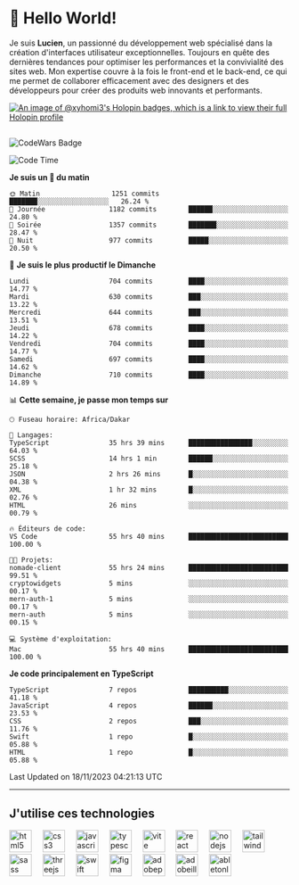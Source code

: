 # 👋 Hello World!

Je suis **Lucien**, un passionné du développement web spécialisé dans la création d'interfaces utilisateur exceptionnelles. Toujours en quête des dernières tendances pour optimiser les performances et la convivialité des sites web. Mon expertise couvre à la fois le front-end et le back-end, ce qui me permet de collaborer efficacement avec des designers et des développeurs pour créer des produits web innovants et performants.

[![An image of @xyhomi3's Holopin badges, which is a link to view their full Holopin profile](https://holopin.me/xyhomi3)](https://holopin.io/@xyhomi3)

##

![CodeWars Badge](https://www.codewars.com/users/xyhomi3/badges/small)

<!--START_SECTION:waka-->
![Code Time](http://img.shields.io/badge/Code%20Time-252%20hrs%2053%20mins-blue)

**Je suis un 🐤 du matin** 

```text
🌞 Matin                  1251 commits        ███████░░░░░░░░░░░░░░░░░░   26.24 % 
🌆 Journée                1182 commits        ██████░░░░░░░░░░░░░░░░░░░   24.80 % 
🌃 Soirée                 1357 commits        ███████░░░░░░░░░░░░░░░░░░   28.47 % 
🌙 Nuit                   977 commits         █████░░░░░░░░░░░░░░░░░░░░   20.50 % 
```
📅 **Je suis le plus productif le Dimanche** 

```text
Lundi                    704 commits         ████░░░░░░░░░░░░░░░░░░░░░   14.77 % 
Mardi                    630 commits         ███░░░░░░░░░░░░░░░░░░░░░░   13.22 % 
Mercredi                 644 commits         ███░░░░░░░░░░░░░░░░░░░░░░   13.51 % 
Jeudi                    678 commits         ████░░░░░░░░░░░░░░░░░░░░░   14.22 % 
Vendredi                 704 commits         ████░░░░░░░░░░░░░░░░░░░░░   14.77 % 
Samedi                   697 commits         ████░░░░░░░░░░░░░░░░░░░░░   14.62 % 
Dimanche                 710 commits         ████░░░░░░░░░░░░░░░░░░░░░   14.89 % 
```


📊 **Cette semaine, je passe mon temps sur** 

```text
🕑︎ Fuseau horaire: Africa/Dakar

💬 Langages: 
TypeScript               35 hrs 39 mins      ████████████████░░░░░░░░░   64.03 % 
SCSS                     14 hrs 1 min        ██████░░░░░░░░░░░░░░░░░░░   25.18 % 
JSON                     2 hrs 26 mins       █░░░░░░░░░░░░░░░░░░░░░░░░   04.38 % 
XML                      1 hr 32 mins        █░░░░░░░░░░░░░░░░░░░░░░░░   02.76 % 
HTML                     26 mins             ░░░░░░░░░░░░░░░░░░░░░░░░░   00.79 % 

🔥 Éditeurs de code: 
VS Code                  55 hrs 40 mins      █████████████████████████   100.00 % 

🐱‍💻 Projets: 
nomade-client            55 hrs 24 mins      █████████████████████████   99.51 % 
cryptowidgets            5 mins              ░░░░░░░░░░░░░░░░░░░░░░░░░   00.17 % 
mern-auth-1              5 mins              ░░░░░░░░░░░░░░░░░░░░░░░░░   00.17 % 
mern-auth                5 mins              ░░░░░░░░░░░░░░░░░░░░░░░░░   00.15 % 

💻 Système d'exploitation: 
Mac                      55 hrs 40 mins      █████████████████████████   100.00 % 
```

**Je code principalement en TypeScript** 

```text
TypeScript               7 repos             ██████████░░░░░░░░░░░░░░░   41.18 % 
JavaScript               4 repos             ██████░░░░░░░░░░░░░░░░░░░   23.53 % 
CSS                      2 repos             ███░░░░░░░░░░░░░░░░░░░░░░   11.76 % 
Swift                    1 repo              █░░░░░░░░░░░░░░░░░░░░░░░░   05.88 % 
HTML                     1 repo              █░░░░░░░░░░░░░░░░░░░░░░░░   05.88 % 
```




 Last Updated on 18/11/2023 04:21:13 UTC
<!--END_SECTION:waka-->
---

## J'utilise ces technologies

<div align="left">
  <img src="https://skillicons.dev/icons?i=html" height="40" alt="html5 logo"  />
  <img width="12" />
  <img src="https://skillicons.dev/icons?i=css" height="40" alt="css3 logo"  />
  <img width="12" />
  <img src="https://skillicons.dev/icons?i=js" height="40" alt="javascript logo"  />
  <img width="12" />
  <img src="https://skillicons.dev/icons?i=ts" height="40" alt="typescript logo"  />
  <img width="12" />
  <img src="https://skillicons.dev/icons?i=vite" height="40" alt="vite logo"  />
  <img width="12" />
  <img src="https://skillicons.dev/icons?i=react" height="40" alt="react logo"  />
  <img width="12" />
  <img src="https://cdn.jsdelivr.net/gh/devicons/devicon/icons/nodejs/nodejs-original.svg" height="40" alt="nodejs logo"  />
  <img width="12" />
  <img src="https://skillicons.dev/icons?i=tailwind" height="40" alt="tailwindcss logo"  />
  <img width="12" />
  <img src="https://skillicons.dev/icons?i=sass" height="40" alt="sass logo"  />
  <img width="12" />
  <img src="https://skillicons.dev/icons?i=threejs" height="40" alt="threejs logo"  />
  <img width="12" />
  <img src="https://skillicons.dev/icons?i=swift" height="40" alt="swift logo"  />
  <img width="12" />
  <img src="https://skillicons.dev/icons?i=figma" height="40" alt="figma logo"  />
  <img width="12" />
  <img src="https://skillicons.dev/icons?i=ps" height="40" alt="adobephotoshop logo"  />
  <img width="12" />
  <img src="https://skillicons.dev/icons?i=ai" height="40" alt="adobeillustrator logo"  />
  <img width="12" />
  <img src="https://skillicons.dev/icons?i=ableton" height="40" alt="abletonlive logo"  />
</div>



